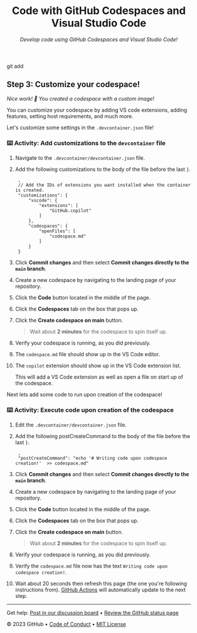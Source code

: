 <header>

<!--
  <<< Author notes: Course header >>>
  Read <https://skills.github.com/quickstart> for more information about how to build courses using this template.
  Include a 1280×640 image, course name in sentence case, and a concise description in emphasis.
  In your repository settings: enable template repository, add your 1280×640 social image, auto delete head branches.
  Next to "About", add description & tags; disable releases, packages, & environments.
  Add your open source license, GitHub uses the MIT license.
-->

# Code with GitHub Codespaces and Visual Studio Code

_Develop code using GitHub Codespaces and Visual Studio Code!_

</header> git add

<!--
  <<< Author notes: Step 3 >>>
  Start this step by acknowledging the previous step.
  Define terms and link to docs.github.com.
-->

## Step 3: Customize your codespace!

_Nice work! :tada: You created a codespace with a custom image!_

You can customize your codespace by adding VS code extensions, adding features, setting host requirements, and much more.

Let's customize some settings in the `.devcontainer.json` file!

### :keyboard: Activity: Add customizations to the `devcontainer` file

1. Navigate to the `.devcontainer/devcontainer.json` file.
1. Add the following customizations to the body of the file before the last `}`.

   ```jsonc
    ,
    // Add the IDs of extensions you want installed when the container is created.
    "customizations": {
        "vscode": {
            "extensions": [
                "GitHub.copilot"
            ]
        },
        "codespaces": {
            "openFiles": [
                "codespace.md"
            ]
        }
    }
   ```

1. Click **Commit changes** and then select **Commit changes directly to the `main` branch**.
1. Create a new codespace by navigating to the landing page of your repository.
1. Click the **Code** button located in the middle of the page.
1. Click the **Codespaces** tab on the box that pops up.
1. Click the **Create codespace on main** button.

   > Wait about **2 minutes** for the codespace to spin itself up.

1. Verify your codespace is running, as you did previously.
1. The `codespace.md` file should show up in the VS Code editor.
1. The `copilot` extension should show up in the VS Code extension list.

   This will add a VS Code extension as well as open a file on start up of the codespace.

Next lets add some code to run upon creation of the codespace!

### :keyboard: Activity: Execute code upon creation of the codespace

1. Edit the `.devcontainer/devcontainer.json` file.
1. Add the following postCreateCommand to the body of the file before the last `}`.

   ```jsonc
    ,
    "postCreateCommand": "echo '# Writing code upon codespace creation!'  >> codespace.md"
   ```

1. Click **Commit changes** and then select **Commit changes directly to the `main` branch**.
1. Create a new codespace by navigating to the landing page of your repository.
1. Click the **Code** button located in the middle of the page.
1. Click the **Codespaces** tab on the box that pops up.
1. Click the **Create codespace on main** button.

   > Wait about **2 minutes** for the codespace to spin itself up.

1. Verify your codespace is running, as you did previously.
1. Verify the `codespace.md` file now has the text `Writing code upon codespace creation!`.
1. Wait about 20 seconds then refresh this page (the one you're following instructions from). [GitHub Actions](https://docs.github.com/en/actions) will automatically update to the next step.

<footer>

<!--
  <<< Author notes: Footer >>>
  Add a link to get support, GitHub status page, code of conduct, license link.
-->

---

Get help: [Post in our discussion board](https://github.com/orgs/skills/discussions/categories/code-with-codespaces) &bull; [Review the GitHub status page](https://www.githubstatus.com/)

&copy; 2023 GitHub &bull; [Code of Conduct](https://www.contributor-covenant.org/version/2/1/code_of_conduct/code_of_conduct.md) &bull; [MIT License](https://gh.io/mit)

</footer>
